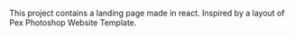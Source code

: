 This project contains a landing page made in react.
Inspired by a layout of Pex Photoshop Website Template.